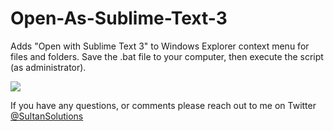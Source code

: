 # Open-As-Sublime-Text-3
Adds "Open with Sublime Text 3" to Windows Explorer context menu for files and folders. Save the .bat file to your computer, then execute the script (as administrator).  


<img src="https://i.imgur.com/aHvj4vC.png">

If you have any questions, or comments please reach out to me on Twitter <a href="https://twitter.com/sultansolutions"> @SultanSolutions </a> 

